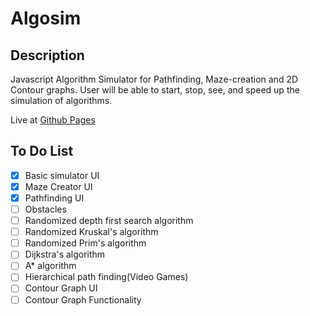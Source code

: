 # Algosim

## Description

Javascript Algorithm Simulator for Pathfinding, Maze-creation and 2D Contour graphs. User will be able to start, stop, see, and speed up the simulation of algorithms.

Live at [Github Pages](https://nacsery.github.io/maze-creation/)

## To Do List

* [x] Basic simulator UI
* [x] Maze Creator UI
* [x] Pathfinding UI
* [ ] Obstacles
* [ ] Randomized depth first search algorithm
* [ ] Randomized Kruskal's algorithm
* [ ] Randomized Prim's algorithm
* [ ] Dijkstra's algorithm
* [ ] A* algorithm
* [ ] Hierarchical path finding(Video Games)
* [ ] Contour Graph UI
* [ ] Contour Graph Functionality
